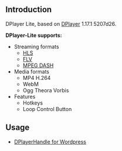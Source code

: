 ## Introduction
DPlayer Lite, based on [DPlayer](https://github.com/MoePlayer/DPlayer) 1.17.1 5207d26.

**DPlayer-Lite supports:**

- Streaming formats
	- [HLS](https://github.com/video-dev/hls.js)
	- [FLV](https://github.com/Bilibili/flv.js)
	- [MPEG DASH](https://github.com/Dash-Industry-Forum/dash.js)
- Media formats
	- MP4 H.264
	- WebM
	- Ogg Theora Vorbis
- Features
	- Hotkeys
	- Loop Control Button

## Usage

- [DPlayerHandle for Wordpress](https://github.com/kn007/DPlayerHandle)

